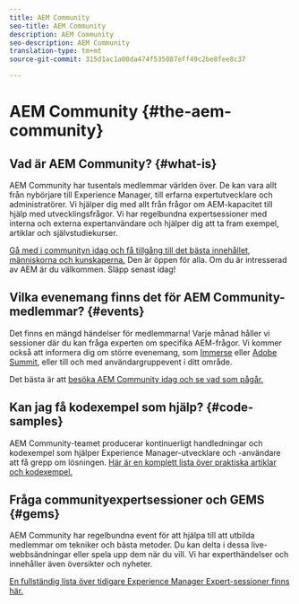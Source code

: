 ```yaml
---
title: AEM Community
seo-title: AEM Community
description: AEM Community
seo-description: AEM Community
translation-type: tm+mt
source-git-commit: 315d1ac1a00da474f535087eff49c2be8fee8c37

---
```



# AEM Community {#the-aem-community}

## Vad är AEM Community? {#what-is}

AEM Community har tusentals medlemmar världen över. De kan vara allt från nybörjare till Experience Manager, till erfarna expertutvecklare och administratörer.  Vi hjälper dig med allt från frågor om AEM-kapacitet till hjälp med utvecklingsfrågor. Vi har regelbundna expertsessioner med interna och externa expertanvändare och hjälper dig att ta fram exempel, artiklar och självstudiekurser.

[Gå med i communityn idag och få tillgång till det bästa innehållet, människorna och kunskaperna.](https://forums.adobe.com/community/experience-cloud/marketing-cloud/experience-manager) Den är öppen för alla. Om du är intresserad av AEM är du välkommen. Släpp senast idag!

## Vilka evenemang finns det för AEM Community-medlemmar? {#events}

Det finns en mängd händelser för medlemmarna! Varje månad håller vi sessioner där du kan fråga experten om specifika AEM-frågor. Vi kommer också att informera dig om större evenemang, som [Immerse](http://help-forums.adobe.com/content/adobeforums/en/experience-manager-forum/adobe-experience-manager.topic.html/forum__fb7p-the_immerseagendai.html) eller [Adobe Summit](http://summit.adobe.com/na/?promoid=6JMR7JQY&mv=other), eller till och med användargruppevent i ditt område.

Det bästa är att [besöka AEM Community idag och se vad som pågår.](http://help-forums.adobe.com/content/adobeforums/en/experience-manager-forum/adobe-experience-manager.html)

## Kan jag få kodexempel som hjälp? {#code-samples}

AEM Community-teamet producerar kontinuerligt handledningar och kodexempel som hjälper Experience Manager-utvecklare och -användare att få grepp om lösningen. [Här är en komplett lista över praktiska artiklar och kodexempel.](https://helpx.adobe.com/experience-manager/topics/how-to.html)

## Fråga communityexpertsessioner och GEMS {#gems}

AEM Community har regelbundna event för att hjälpa till att utbilda medlemmar om tekniker och bästa metoder. Du kan delta i dessa live-webbsändningar eller spela upp dem när du vill. Vi har experthändelser och innehåller även översikter och nyheter.

[En fullständig lista över tidigare Experience Manager Expert-sessioner finns här.](https://helpx.adobe.com/experience-manager/kt/eseminars/ask-the-expert/atace-index.html)
